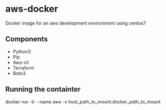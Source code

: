 # aws-docker
Docker image for an aws development environment using centos7

## Components
* Python3
* Pip
* Aws-cli
* Terraform
* Boto3


## Running the containter
docker run -ti --name aws -v host_path_to_mount:docker_path_to_mount 
